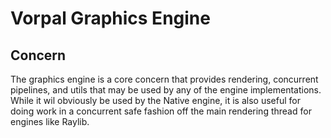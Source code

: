 # Vorpal Graphics Engine

## Concern
The graphics engine is a core concern that provides rendering, concurrent pipelines, and utils that may be used by any of the engine implementations. While it wil obviously be used by the Native engine, it is also useful for doing work in a concurrent safe fashion off the main rendering thread for engines like Raylib.

